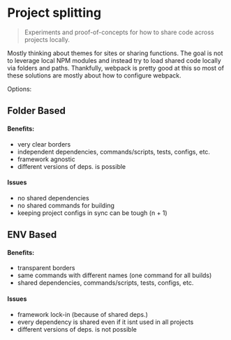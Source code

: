 # Project splitting

> Experiments and proof-of-concepts for how to share code across projects locally.

Mostly thinking about themes for sites or sharing functions. The goal is not to leverage local NPM modules and instead try to load shared code locally via folders and paths. Thankfully, webpack is pretty good at this so most of these solutions are mostly about how to configure webpack.

Options:

## Folder Based

#### Benefits:

- very clear borders
- independent dependencies, commands/scripts, tests, configs, etc.
- framework agnostic
- different versions of deps. is possible

#### Issues

- no shared dependencies
- no shared commands for building
- keeping project configs in sync can be tough (n + 1)

## ENV Based

#### Benefits:

- transparent borders
- same commands with different names (one command for all builds)
- shared dependencies, commands/scripts, tests, configs, etc.

#### Issues

- framework lock-in (because of shared deps.)
- every dependency is shared even if it isnt used in all projects
- different versions of deps. is not possible
